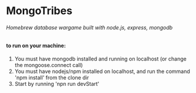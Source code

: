 # MongoTribes
###### Homebrew database wargame built with node.js, express, mongodb

#### to run on your machine:
1. You must have mongodb installed and running on localhost (or change the mongoose.connect call)
2. You must have nodejs/npm installed on localhost, and run the command 'npm install' from the clone dir
3. Start by running 'npn run devStart'
